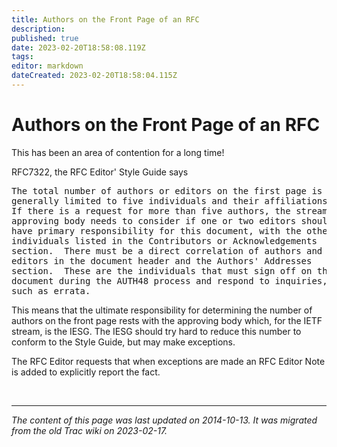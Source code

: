```yaml
---
title: Authors on the Front Page of an RFC
description: 
published: true
date: 2023-02-20T18:58:08.119Z
tags: 
editor: markdown
dateCreated: 2023-02-20T18:58:04.115Z
---
```


# Authors on the Front Page of an RFC

This has been an area of contention for a long time!

RFC7322, the RFC Editor' Style Guide says
&nbsp;
<pre>
The total number of authors or editors on the first page is
generally limited to five individuals and their affiliations.
If there is a request for more than five authors, the stream-
approving body needs to consider if one or two editors should
have primary responsibility for this document, with the other
individuals listed in the Contributors or Acknowledgements
section.  There must be a direct correlation of authors and
editors in the document header and the Authors' Addresses
section.  These are the individuals that must sign off on the
document during the AUTH48 process and respond to inquiries,
such as errata.
</pre>

This means that the ultimate responsibility for determining the number of authors on the front page rests with the approving body which, for the IETF stream, is the IESG. The IESG should try hard to reduce this number to conform to the Style Guide, but may make exceptions.

The RFC Editor requests that when exceptions are made an RFC Editor Note is added to explicitly report the fact.

&nbsp;
&nbsp;
&nbsp;

---

*The content of this page was last updated on 2014-10-13. It was migrated from the old Trac wiki on 2023-02-17.*